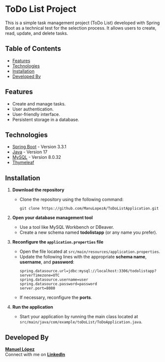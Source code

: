# ToDo List Project

This is a simple task management project (ToDo List) developed with Spring Boot as a technical test for the selection process. It allows users to create, read, update, and delete tasks.

## Table of Contents

- [Features](#features)
- [Technologies](#technologies)
- [Installation](#installation)
- [Developed By](#developed-by)

## Features

- Create and manage tasks.
- User authentication.
- User-friendly interface.
- Persistent storage in a database.

## Technologies

- [Spring Boot](https://spring.io/projects/spring-boot) - Version 3.3.1
- [Java](https://www.oracle.com/java/) - Version 17
- [MySQL](https://www.mysql.com/) - Version 8.0.32
- [Thymeleaf](https://www.thymeleaf.org/)

## Installation

1. **Download the repository**
   - Clone the repository using the following command:
     ```
     git clone https://github.com/ManuLopezA/ToDoListApplication.git
     ```

2. **Open your database management tool**
   - Use a tool like MySQL Workbench or DBeaver.
   - Create a new schema named **todolistapp** (or any name you prefer).


3. **Reconfigure the `application.properties` file**
   - Open the file located at `src/main/resources/application.properties`.
   - Update the following lines with the appropriate **schema name**, **username**, and **password**:
     ```
     spring.datasource.url=jdbc:mysql://localhost:3306/todolistapp?serverTimezone=UTC
     spring.datasource.username=user
     spring.datasource.password=password
     server.port=8080
     ```
   - If necessary, reconfigure the **ports**.

4. **Run the application**
   - Start your application by running the main class located at `src/main/java/com/example/toDoList/ToDoApplication.java`.

## Developed By

**[Manuel López](https://github.com/ManuLopezA)**  
Connect with me on **[LinkedIn](https://www.linkedin.com/in/manuellopezaguilar/)**
